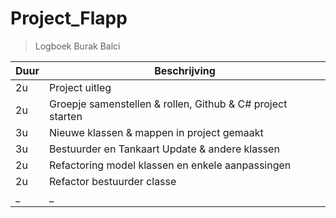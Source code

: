 # Project_Flapp

<!-- | \_ | \_| -->

> Logboek Burak Balci

| Duur | Beschrijving                                               |
| ---- | ---------------------------------------------------------- |
| 2u   | Project uitleg                                             |
| 2u   | Groepje samenstellen & rollen, Github & C# project starten |
| 3u   | Nieuwe klassen & mappen in project gemaakt                 |
| 3u   | Bestuurder en Tankaart Update & andere klassen             |
| 2u   | Refactoring model klassen en enkele aanpassingen           |
| 2u   | Refactor bestuurder classe                                 |
| \_   | \_                                                         |
